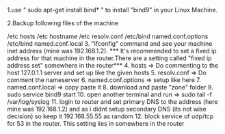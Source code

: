 1.use  " sudo apt-get install bind* " to install "bind9" in your Linux Machine.

2.Backup following files of the machine 

/etc  hosts
/etc  hostname
/etc resolv.conf
/etc/bind named.conf.options
/etc/bind named.conf.local
3. "ifconfig" command and see your machine inet address (mine was 192.168.1.2).
  *** It's recommended to set a fixed ip address for that machine in the router.There are a setting called "fixed ip address set"       somewhere in the router***
4.  hosts =>  Do commenting to the host 127.0.1.1 server and set up like the given hosts
5.  resolv.conf => Do comment the nameserver
6.  named.conf.options => setup like here
7.  named.conf.local => copy paste it
8.  download and paste "zone" folder
9.  sudo service bind9 start
10.  open another terminal and run => sudo tail -f /var/log/syslog
11. login to router and set primary DNS to the address (here mine was 192.168.1.2) and as i didnt setup secondary DNS (its not wise decision) so keep it 192.168.55.55 as random 
12. block service of udp/tcp for 53 in the router. This setting lies in somewhere in the router
